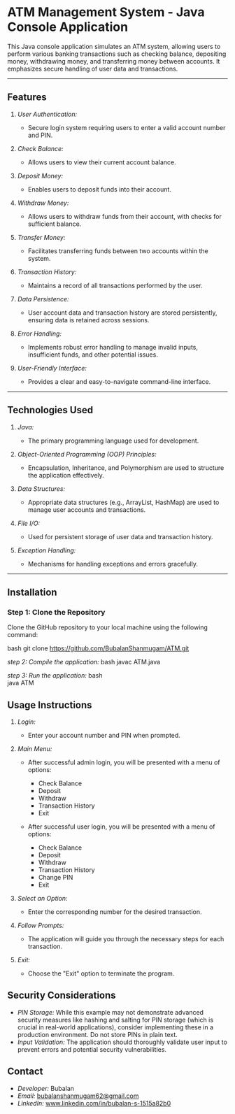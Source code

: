 # ATM Management System - Java Console Application

This Java console application simulates an ATM system, allowing users to perform various banking transactions such as checking balance, depositing money, withdrawing money, and transferring money between accounts.  It emphasizes secure handling of user data and transactions.

---


## Features

1. *User Authentication:*
    - Secure login system requiring users to enter a valid account number and PIN.

2. *Check Balance:*
    - Allows users to view their current account balance.

3. *Deposit Money:*
    - Enables users to deposit funds into their account.

4. *Withdraw Money:*
    - Allows users to withdraw funds from their account, with checks for sufficient balance.

5. *Transfer Money:*
    - Facilitates transferring funds between two accounts within the system.

6. *Transaction History:*
    - Maintains a record of all transactions performed by the user.

7. *Data Persistence:*
    - User account data and transaction history are stored persistently, ensuring data is retained across sessions.

8. *Error Handling:*
    - Implements robust error handling to manage invalid inputs, insufficient funds, and other potential issues.

9. *User-Friendly Interface:*
    - Provides a clear and easy-to-navigate command-line interface.

---

## Technologies Used

1. *Java:*
    - The primary programming language used for development.

2. *Object-Oriented Programming (OOP) Principles:*
    - Encapsulation, Inheritance, and Polymorphism are used to structure the application effectively.

3. *Data Structures:*
    - Appropriate data structures (e.g., ArrayList, HashMap) are used to manage user accounts and transactions.

4. *File I/O:*
    - Used for persistent storage of user data and transaction history.

5. *Exception Handling:*
    - Mechanisms for handling exceptions and errors gracefully.

---

## Installation

### Step 1: Clone the Repository

Clone the GitHub repository to your local machine using the following command:

bash
git clone https://github.com/BubalanShanmugam/ATM.git

*step 2: Compile the application:*
bash
javac ATM.java

*step 3:  Run the application:*
bash   
java ATM


## Usage Instructions

1. *Login:*
   - Enter your account number and PIN when prompted.

2. *Main Menu:*
   - After successful admin login, you will be presented with a menu of options:
     - Check Balance
     - Deposit
     - Withdraw
     - Transaction History
     - Exit
    
   - After successful user login, you will be presented with a menu of options:
     - Check Balance
     - Deposit
     - Withdraw
     - Transaction History
     - Change PIN
     - Exit

3. *Select an Option:*
   - Enter the corresponding number for the desired transaction.

4. *Follow Prompts:*
   - The application will guide you through the necessary steps for each transaction.

5. *Exit:*
   - Choose the "Exit" option to terminate the program.

## Security Considerations

* *PIN Storage:* While this example may not demonstrate advanced security measures like hashing and salting for PIN storage (which is crucial in real-world applications), consider implementing these in a production environment.  Do not store PINs in plain text.
* *Input Validation:* The application should thoroughly validate user input to prevent errors and potential security vulnerabilities.

## Contact

* *Developer:* Bubalan
* *Email:* bubalanshanmugam62@gmail.com
* *LinkedIn:* www.linkedin.com/in/bubalan-s-1515a82b0
